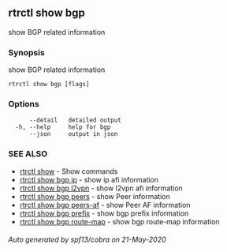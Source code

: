 ## rtrctl show bgp

show BGP related information

### Synopsis


show BGP related information

```
rtrctl show bgp [flags]
```

### Options

```
      --detail   detailed output
  -h, --help     help for bgp
      --json     output in json
```

### SEE ALSO
* [rtrctl show](rtrctl_show.md)	 - Show commands
* [rtrctl show bgp ip](rtrctl_show_bgp_ip.md)	 - show ip afi information
* [rtrctl show bgp l2vpn](rtrctl_show_bgp_l2vpn.md)	 - show l2vpn afi information
* [rtrctl show bgp peers](rtrctl_show_bgp_peers.md)	 - show Peer information
* [rtrctl show bgp peers-af](rtrctl_show_bgp_peers-af.md)	 - show Peer AF information
* [rtrctl show bgp prefix](rtrctl_show_bgp_prefix.md)	 - show bgp prefix information
* [rtrctl show bgp route-map](rtrctl_show_bgp_route-map.md)	 - show bgp route-map information

###### Auto generated by spf13/cobra on 21-May-2020

